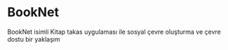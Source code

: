 # BookNet
BookNet isimli Kitap takas uygulaması ile sosyal çevre oluşturma ve çevre dostu bir yaklaşım
